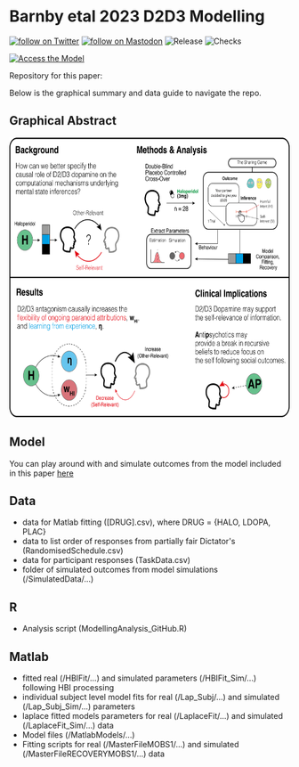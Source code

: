 # Barnby etal 2023 D2D3 Modelling

<p>
    <a href="https://twitter.com/intent/follow?screen_name=joebarnby">
        <img src="https://badgen.net/badge/icon/twitter?icon=twitter&label"
            alt="follow on Twitter"></a>
    <a href="https://mastodon.online/@JoeBarnby">
        <img src="https://badgen.net/badge/icon/mastodon?icon=mastodon&label"
            alt="follow on Mastodon"></a>    
    <a>
        <img src="https://badgen.net/badge/:Release/:V1.02/:red?icon="
            alt="Release"></a>
    <a>
        <img src="https://badgen.net/badge/:Checks/:Success/:green?icon="
            alt="Checks"></a>   
</p>
<p>  
    <a href="https://soccrlab.shinyapps.io/MentalStateInferenceModel/">
        <img src="https://badgen.net/badge/:Interactive Model/:Click Here/:orange?icon="
            alt="Access the Model"></a>    
</p>

Repository for this paper: 

Below is the graphical summary and data guide to navigate the repo.

## Graphical Abstract

<img src="GraphicalAbstractD2D3Modelling.png"  width="637" height="502">

## Model 

You can play around with and simulate outcomes from the model included in this paper [here](https://soccrlab.shinyapps.io/MentalStateInferenceModel/)

## Data

- data for Matlab fitting ([DRUG].csv), where DRUG = {HALO, LDOPA, PLAC}
- data to list order of responses from partially fair Dictator's (RandomisedSchedule.csv)
- data for participant responses (TaskData.csv)
- folder of simulated outcomes from model simulations (/SimulatedData/...)

## R

- Analysis script (ModellingAnalysis_GitHub.R)

## Matlab

- fitted real (/HBIFit/...) and simulated parameters (/HBIFit_Sim/...) following HBI processing
- individual subject level model fits for real (/Lap_Subj/...) and simulated (/Lap_Subj_Sim/...) parameters
- laplace fitted models parameters for real (/LaplaceFit/...) and simulated (/LaplaceFit_Sim/...) data
- Model files (/MatlabModels/...)
- Fitting scripts for real (/MasterFileMOBS1/...) and simulated (/MasterFileRECOVERYMOBS1/...) data
